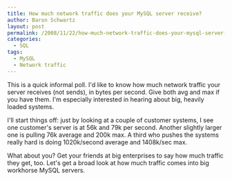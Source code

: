 ```yaml
---
title: How much network traffic does your MySQL server receive?
author: Baron Schwartz
layout: post
permalink: /2008/11/22/how-much-network-traffic-does-your-mysql-server-receive/
categories:
  - SQL
tags:
  - MySQL
  - Network traffic
---
```

This is a quick informal poll. I'd like to know how much network traffic your server receives (not sends), in bytes per second. Give both avg and max if you have them. I'm especially interested in hearing about big, heavily loaded systems.

I'll start things off: just by looking at a couple of customer systems, I see one customer's server is at 56k and 79k per second. Another slightly larger one is pulling 76k average and 200k max. A third who pushes the systems really hard is doing 1020k/second average and 1408k/sec max.

What about you? Get your friends at big enterprises to say how much traffic they get, too. Let's get a broad look at how much traffic comes into big workhorse MySQL servers.
